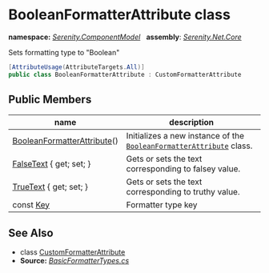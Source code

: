 # BooleanFormatterAttribute class
**namespace:** *[Serenity.ComponentModel](../README.md#serenity.componentmodel-namespace)*   **assembly**: *[Serenity.Net.Core](../README.md)*

Sets formatting type to "Boolean"

```csharp
[AttributeUsage(AttributeTargets.All)]
public class BooleanFormatterAttribute : CustomFormatterAttribute
```

## Public Members

| name | description |
| --- | --- |
| [BooleanFormatterAttribute](BooleanFormatterAttribute/BooleanFormatterAttribute.md)() | Initializes a new instance of the [`BooleanFormatterAttribute`](BooleanFormatterAttribute.md) class. |
| [FalseText](BooleanFormatterAttribute/FalseText.md) { get; set; } | Gets or sets the text corresponding to falsey value. |
| [TrueText](BooleanFormatterAttribute/TrueText.md) { get; set; } | Gets or sets the text corresponding to truthy value. |
| const [Key](BooleanFormatterAttribute/Key.md) | Formatter type key |

## See Also

* class [CustomFormatterAttribute](CustomFormatterAttribute.md)
* **Source:** *[BasicFormatterTypes.cs](https://github.com/serenity-is/Serenity/blob/master/src/Serenity.Net.Core/ComponentModel/Columns/Formatting/BasicFormatterTypes.cs)*